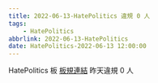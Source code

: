 ```yaml
---
title: 2022-06-13-HatePolitics 違規 0 人
tags:
    - HatePolitics
abbrlink: 2022-06-13-HatePolitics
date: HatePolitics-2022-06-13 12:00:00
---
```

HatePolitics 板 [板規連結](https://www.ptt.cc/bbs/HatePolitics/M.1617115262.A.D60.html)
昨天違規 0 人
